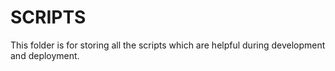 # SCRIPTS

This folder is for storing all the scripts which are helpful during development and deployment.